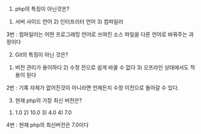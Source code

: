 1. php의 특징이 아닌것은?

1) 서버 사이드 언어  2) 인터프리터 언어  3) 컴파일러

3번 : 컴파일러는 어떤 프로그래밍 언어로 쓰여진 소스 파일을 다른 언어로 바꿔주는 과정이다

2. Git의 특징이 아닌 것은?

1) 버전 관리가 용이하다  2) 수정 전으로 쉽게 바꿀 수 없다  3) 오프라인 상태에서도 적용이 된다

2번 : 기록 자체가 없어진것이 아니라면 언제든지 수정 이전으로 돌아갈 수 있다.

3. 현재 php의 가장 최신 버전은?

1) 1.0  2) 10.0  3) 4.0  4) 7.0

4번 : 현재 php의 최신버전은 7.0이다